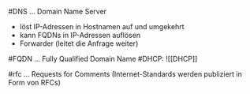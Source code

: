 #DNS … Domain Name Server
- löst IP-Adressen in Hostnamen auf und umgekehrt
- kann FQDNs in IP-Adressen auflösen
- Forwarder (leitet die Anfrage weiter)

#FQDN … Fully Qualified Domain Name
#DHCP:
![[DHCP]]

#rfc … Requests for Comments (Internet-Standards werden publiziert in Form von RFCs)

